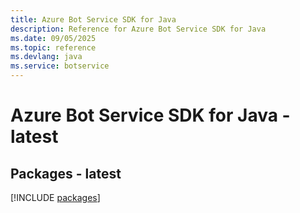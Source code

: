 ```yaml
---
title: Azure Bot Service SDK for Java
description: Reference for Azure Bot Service SDK for Java
ms.date: 09/05/2025
ms.topic: reference
ms.devlang: java
ms.service: botservice
---
```

# Azure Bot Service SDK for Java - latest
## Packages - latest
[!INCLUDE [packages](bot-service-index.md)]
